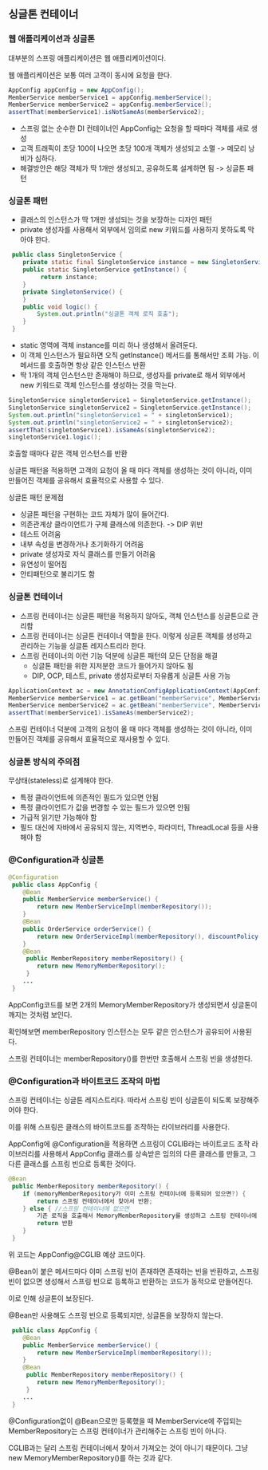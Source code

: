 ## 싱글톤 컨테이너

### 웹 애플리케이션과 싱글톤

대부분의 스프링 애플리케이션은 웹 애플리케이션이다.

웹 애플리케이션은 보통 여러 고객이 동시에 요청을 한다.

```java
AppConfig appConfig = new AppConfig();
MemberService memberService1 = appConfig.memberService();
MemberService memberService2 = appConfig.memberService();
assertThat(memberService1).isNotSameAs(memberService2);
```

* 스프링 없는 순수한 DI 컨테이너인 AppConfig는 요청을 할 때마다 객체를 새로 생성
* 고객 트래픽이 초당 100이 나오면 초당 100개 객체가 생성되고 소멸 -> 메모리 낭비가 심하다.
* 해결방안은 해당 객체가 딱 1개만 생성되고, 공유하도록 설계하면 됨 -> 싱글톤 패턴

### 싱글톤 패턴

* 클래스의 인스턴스가 딱 1개만 생성되는 것을 보장하는 디자인 패턴
* private 생성자를 사용해서 외부에서 임의로 new 키워드를 사용하지 못하도록 막아야 한다.

```java
 public class SingletonService {
 	private static final SingletonService instance = new SingletonService();
 	public static SingletonService getInstance() {
		 return instance;
    }
 	private SingletonService() {
    }
 	public void logic() {
 		System.out.println("싱글톤 객체 로직 호출");
    }
 }
```

* static 영역에 객체 instance를 미리 하나 생성해서 올려둔다.
* 이 객체 인스턴스가 필요하면 오직 getInstance() 메서드를 통해서만 조회 가능. 이 메서드를 호출하면 항상 같은 인스턴스 반환
* 딱 1개의 객체 인스턴스만 존재해야 하므로, 생성자를 private로 해서 외부에서 new 키워드로 객체 인스턴스를 생성하는 것을 막는다.

```java
SingletonService singletonService1 = SingletonService.getInstance();
SingletonService singletonService2 = SingletonService.getInstance();
System.out.println("singletonService1 = " + singletonService1);
System.out.println("singletonService2 = " + singletonService2);
assertThat(singletonService1).isSameAs(singletonService2);
singletonService1.logic();
```

호출할 때마다 같은 객체 인스턴스를 반환

싱글톤 패턴을 적용하면 고객의 요청이 올 때 마다 객체를 생성하는 것이 아니라, 이미 만들어진 객체를 공유해서 효율적으로 사용할 수 있다.

싱글톤 패턴 문제점

* 싱글톤 패턴을 구현하는 코드 자체가 많이 들어간다.
* 의존관계상 클라이언트가 구체 클래스에 의존한다. -> DIP 위반
* 테스트 어려움
* 내부 속성을 변경하거나 초기화하기 어려움
* private 생성자로 자식 클래스를 만들기 어려움
* 유연성이 떨어짐
* 안티패턴으로 불리기도 함

### 싱글톤 컨테이너

* 스프링 컨테이너는 싱글톤 패턴을 적용하지 않아도, 객체 인스턴스를 싱글톤으로 관리함
* 스프링 컨테이너는 싱글톤 컨테이너 역할을 한다. 이렇게 싱글톤 객체를 생성하고 관리하는 기능을 싱글톤 레지스트리라 한다.
* 스프링 컨테이너의 이런 기능 덕분에 싱글톤 패턴의 모든 단점을 해결
  * 싱글톤 패턴을 위한 지저분한 코드가 들어가지 않아도 됨
  * DIP, OCP, 테스트, private 생성자로부터 자유롭게 싱글톤 사용 가능

```java
ApplicationContext ac = new AnnotationConfigApplicationContext(AppConfig.class);
MemberService memberService1 = ac.getBean("memberService", MemberService.class);
MemberService memberService2 = ac.getBean("memberService", MemberService.class);
assertThat(memberService1).isSameAs(memberService2);
```

스프링 컨테이너 덕분에 고객의 요청이 올 때 마다 객체를 생성하는 것이 아니라, 이미 만들어진 객체를 공유해서 효율적으로 재사용할 수 있다.

### 싱글톤 방식의 주의점

무상태(stateless)로 설계해야 한다.

* 특정 클라이언트에 의존적인 필드가 있으면 안됨
* 특정 클라이언트가 값을 변경할 수 있는 필드가 있으면 안됨
* 가급적 읽기만 가능해야 함
* 필드 대신에 자바에서 공유되지 않는, 지역변수, 파라미터, ThreadLocal 등을 사용해야 함

### @Configuration과 싱글톤

```java
@Configuration
 public class AppConfig {
    @Bean
 	public MemberService memberService() {
 		return new MemberServiceImpl(memberRepository());
    }
    @Bean
 	public OrderService orderService() {
 		return new OrderServiceImpl(memberRepository(), discountPolicy());
    }
    @Bean
     public MemberRepository memberRepository() {
 		return new MemoryMemberRepository();
	 }
    ...
 }
```

AppConfig코드를 보면 2개의 MemoryMemberRepository가 생성되면서 싱글톤이 깨지는 것처럼 보인다.

확인해보면 memberRepository 인스턴스는 모두 같은 인스턴스가 공유되어 사용된다.

스프링 컨테이너는 memberRepository()를 한번만 호출해서 스프링 빈을 생성한다.

### @Configuration과 바이트코드 조작의 마법

스프링 컨테이너는 싱글톤 레지스트리다. 따라서 스프링 빈이 싱글톤이 되도록 보장해주어야 한다.

이를 위해 스프링은 클래스의 바이트코드를 조작하는 라이브러리를 사용한다.

AppConfig에 @Configuration을 적용하면 스프링이 CGLIB라는 바이트코드 조작 라이브러리를 사용해서 AppConfig 클래스를 상속받은 임의의 다른 클래스를 만들고, 그 다른 클래스를 스프링 빈으로 등록한 것이다.

```java
@Bean
 public MemberRepository memberRepository() {
 	if (memoryMemberRepository가 이미 스프링 컨테이너에 등록되어 있으면?) {
 		return 스프링 컨테이너에서 찾아서 반환;
    } else { //스프링 컨테이너에 없으면
		기존 로직을 호출해서 MemoryMemberRepository를 생성하고 스프링 컨테이너에 등록
		return 반환
    }
 }
```

위 코드는 AppConfig@CGLIB 예상 코드이다.

@Bean이 붙은 메서드마다 이미 스프링 빈이 존재하면 존재하는 빈을 반환하고, 스프링 빈이 없으면 생성해서 스프링 빈으로 등록하고 반환하는 코드가 동적으로 만들어진다.

이로 인해 싱글톤이 보장된다.

@Bean만 사용해도 스프링 빈으로 등록되지만, 싱글톤을 보장하지 않는다.

```java
 public class AppConfig {
    @Bean
 	public MemberService memberService() {
 		return new MemberServiceImpl(memberRepository());
    }
    @Bean
     public MemberRepository memberRepository() {
 		return new MemoryMemberRepository();
	 }
    ...
 }
```

@Configuration없이 @Bean으로만 등록했을 때 MemberService에 주입되는 MemberRepository는 스프링 컨테이너가 관리해주는 스프링 빈이 아니다. 

CGLIB과는 달리 스프링 컨테이너에서 찾아서 가져오는 것이 아니기 때문이다. 그냥 new MemoryMemberRepository()를 하는 것과 같다.
